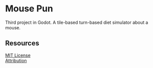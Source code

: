# Mouse Pun
Third project in Godot. A tile-based turn-based diet simulator about a mouse.

## Resources
[MIT License](./LICENSE.md)  
[Attribution](./ATTRIBUTION.md)
